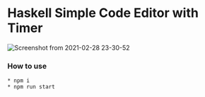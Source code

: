 # Haskell Simple Code Editor with Timer

![Screenshot from 2021-02-28 23-30-52](https://user-images.githubusercontent.com/29209873/109435907-2185f700-7a1d-11eb-837b-56532a35d33f.png)


### How to use
    * npm i
    * npm run start

